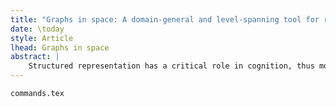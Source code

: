```yaml
---
title: "Graphs in space: A domain-general and level-spanning tool for representing structure"
date: \today
style: Article
lhead: Graphs in space
abstract: |
    Structured representation has a critical role in cognition, thus modeling structured representation has a critical role in cognitive science. However, the lack of a unified representational framework stands in the way of connecting the insights generated by models of different domains. To address this challenge, we suggest graphs as a domain-general tool for representing high level models. A further challenge arises from the need to model cognition at multiple levels of analysis. Drawing on work in Vector Symbolic Architectures, we suggest an implementation of a graph with high dimensional vectors, employing representations and operations thought to be characteristic of neural processing. We discuss approaches and challenges for modeling generalization and compositionality within this framework. Finally, we implement a simple graphical language acquisition model using the VectorGraph to demonstrate how it can be used in cognitive modeling
---
```


```include
commands.tex
```
